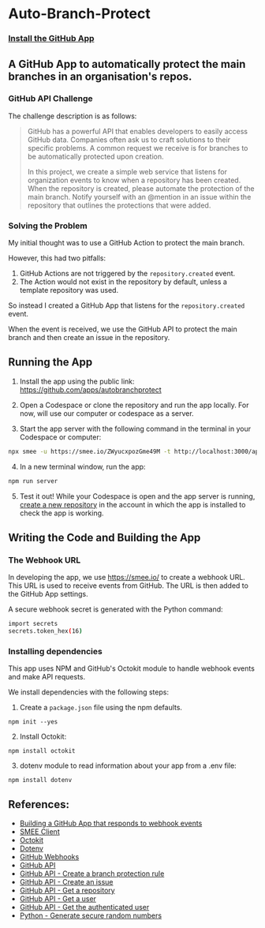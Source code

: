 # Auto-Branch-Protect

### [Install the GitHub App](https://github.com/apps/autobranchprotect)

## A GitHub App to automatically protect the main branches in an organisation's repos.

### GitHub API Challenge

The challenge description is as follows:

> GitHub has a powerful API that enables developers to easily access GitHub data. Companies often ask us to craft solutions to their specific problems. A common request we receive is for branches to be automatically protected upon creation.
>
> In this project, we create a simple web service that listens for organization events to know when a repository has been created. When the repository is created, please automate the protection of the main branch. Notify yourself with an @mention in an issue within the repository that outlines the protections that were added.

### Solving the Problem

My initial thought was to use a GitHub Action to protect the main branch.

However, this had two pitfalls:

 1. GitHub Actions are not triggered by the `repository.created` event.
 2. The Action would not exist in the repository by default, unless a template repository was used.

So instead I created a GitHub App that listens for the `repository.created` event.

When the event is received, we use the GitHub API to protect the main branch and then create an issue in the repository.

## Running the App

1. Install the app using the public link: https://github.com/apps/autobranchprotect

2. Open a Codespace or clone the repository and run the app locally. For now, will use our computer or codespace as a server.

3. Start the app server with the following command in the terminal in your Codespace or computer:

```bash
npx smee -u https://smee.io/ZWyucxpozGme49M -t http://localhost:3000/api/webhook
```

4. In a new terminal window, run the app:

```bash
npm run server
```

5. Test it out! While your Codespace is open and the app server is running, [create a new repository](https://github.com/new) in the account in which the app is installed to check the app is working.

## Writing the Code and Building the App

### The Webhook URL

In developing the app, we use https://smee.io/ to create a webhook URL. This URL is used to receive events from GitHub. The URL is then added to the GitHub App settings.

A secure webhook secret is generated with the Python command:

```bash
import secrets
secrets.token_hex(16)
```

### Installing dependencies

This app uses NPM and GitHub's Octokit module to handle webhook events and make API requests.

We install dependencies with the following steps:

1. Create a `package.json` file using the npm defaults.

```
npm init --yes
```

2. Install Octokit:

```
npm install octokit
```

3. dotenv module to read information about your app from a .env file:
```
npm install dotenv
```

## References:

- [Building a GitHub App that responds to webhook events](https://docs.github.com/en/apps/creating-github-apps/writing-code-for-a-github-app/building-a-github-app-that-responds-to-webhook-events)
- [SMEE Client](https://smee.io/)
- [Octokit](https://github.com/octokit/octokit.js/#readme)
- [Dotenv](https://www.npmjs.com/package/dotenv)
- [GitHub Webhooks](https://docs.github.com/en/webhooks)
- [GitHub API](https://docs.github.com/en/rest)
- [GitHub API - Create a branch protection rule](https://docs.github.com/en/rest/reference/repos#create-a-branch-protection-rule)
- [GitHub API - Create an issue](https://docs.github.com/en/rest/reference/issues#create-an-issue)
- [GitHub API - Get a repository](https://docs.github.com/en/rest/reference/repos#get-a-repository)
- [GitHub API - Get a user](https://docs.github.com/en/rest/reference/users#get-a-user)
- [GitHub API - Get the authenticated user](https://docs.github.com/en/rest/reference/users#get-the-authenticated-user)
- [Python - Generate secure random numbers](https://docs.python.org/3/library/secrets.html)
